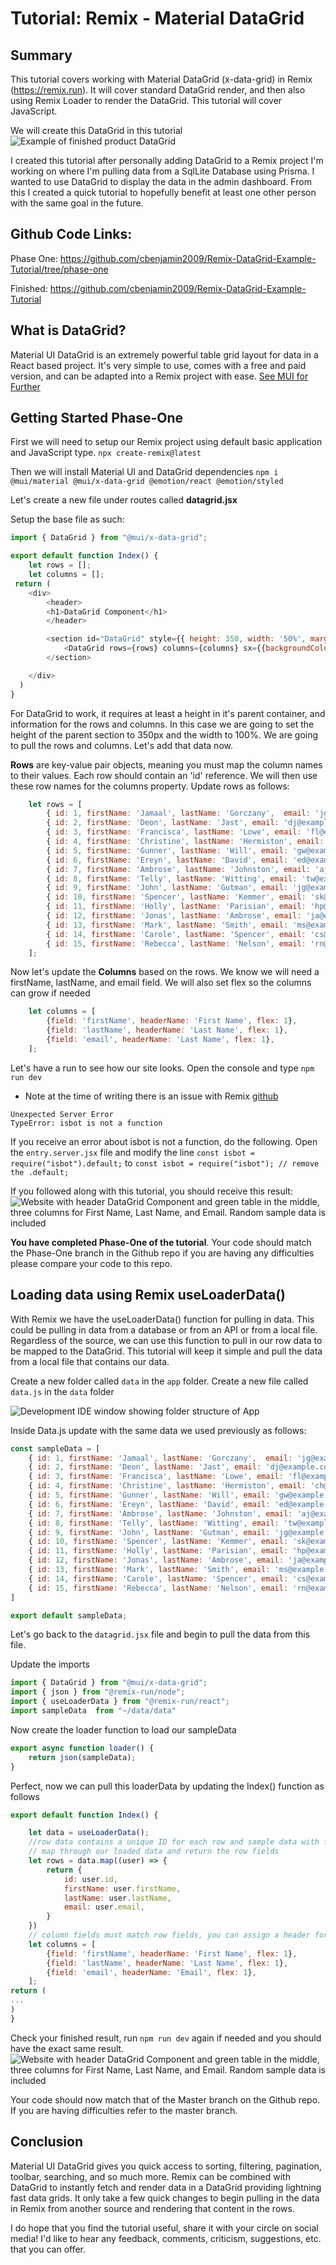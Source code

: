 # Tutorial: Remix - Material DataGrid

## Summary
This tutorial covers working with Material DataGrid (x-data-grid) in Remix (https://remix.run). It will cover standard DataGrid render, and then also using Remix Loader to render the DataGrid. This tutorial will cover JavaScript.

We will create this DataGrid in this tutorial 
![Example of finished product DataGrid](https://dev-to-uploads.s3.amazonaws.com/uploads/articles/r54nfgzi7k2wuyo7p58y.png)


I created this tutorial after personally adding DataGrid to a Remix project I'm working on where I'm pulling data from a SqlLite Database using Prisma. I wanted to use DataGrid to display the data in the admin dashboard. From this I created a quick tutorial to hopefully benefit at least one other person with the same goal in the future. 

## Github Code Links:
Phase One: https://github.com/cbenjamin2009/Remix-DataGrid-Example-Tutorial/tree/phase-one

Finished: https://github.com/cbenjamin2009/Remix-DataGrid-Example-Tutorial 

## What is DataGrid?
Material UI DataGrid is an extremely powerful table grid layout for data in a React based project. It's very simple to use, comes with a free and paid version, and can be adapted into a Remix project with ease. 
[See MUI for Further](https://mui.com/x/react-data-grid/getting-started/)

## Getting Started Phase-One
First we will need to setup our Remix project using default basic application and JavaScript type. 
`npx create-remix@latest`

Then we will install Material UI and DataGrid dependencies
`npm i @mui/material @mui/x-data-grid @emotion/react @emotion/styled` 

Let's create a new file under routes called **datagrid.jsx** 

Setup the base file as such: 
```javascript
import { DataGrid } from "@mui/x-data-grid";

export default function Index() {
    let rows = [];
    let columns = [];
 return (
    <div>
        <header>
        <h1>DataGrid Component</h1>
        </header>

        <section id="DataGrid" style={{ height: 350, width: '50%', marginLeft: 'auto', marginRight: 'auto' }}>
            <DataGrid rows={rows} columns={columns} sx={{backgroundColor: "#caffca"}}/>
        </section>

    </div>
  )
}

```

For DataGrid to work, it requires at least a height in it's parent container, and information for the rows and columns. In this case we are going to set the height of the parent section to 350px and the width to 100%. We are going to pull the rows and columns. Let's add that data now. 

**Rows** are key-value pair objects, meaning you must map the column names to their values. Each row should contain an 'id' reference. We will then use these row names for the columns property. 
Update rows as follows: 

```javascript
    let rows = [
        { id: 1, firstName: 'Jamaal', lastName: 'Gorczany',  email: 'jg@example.com' },
        { id: 2, firstName: 'Deon', lastName: 'Jast', email: 'dj@example.com'},
        { id: 3, firstName: 'Francisca', lastName: 'Lowe', email: 'fl@example.com'},
        { id: 4, firstName: 'Christine', lastName: 'Hermiston', email: 'ch@example.com'},
        { id: 5, firstName: 'Gunner', lastName: 'Will', email: 'gw@example.com'},
        { id: 6, firstName: 'Ereyn', lastName: 'David', email: 'ed@example.com'},
        { id: 7, firstName: 'Ambrose', lastName: 'Johnston', email: 'aj@example.com'},
        { id: 8, firstName: 'Telly', lastName: 'Witting', email: 'tw@example.com'},
        { id: 9, firstName: 'John', lastName: 'Gutman', email: 'jg@example.com'},
        { id: 10, firstName: 'Spencer', lastName: 'Kemmer', email: 'sk@example.com'},
        { id: 11, firstName: 'Holly', lastName: 'Parisian', email: 'hp@example.com'},
        { id: 12, firstName: 'Jonas', lastName: 'Ambrose', email: 'ja@example.com'},
        { id: 13, firstName: 'Mark', lastName: 'Smith', email: 'ms@example.com'},
        { id: 14, firstName: 'Carole', lastName: 'Spencer', email: 'cs@example.com'},
        { id: 15, firstName: 'Rebecca', lastName: 'Nelson', email: 'rn@example.com'},
    ];
```

Now let's update the **Columns** based on the rows. We know we will need a firstName, lastName, and email field. We will also set flex so the columns can grow if needed
```javascript
    let columns = [
        {field: 'firstName', headerName: 'First Name', flex: 1},
        {field: 'lastName', headerName: 'Last Name', flex: 1},
        {field: 'email', headerName: 'Last Name', flex: 1},
    ];
```

Let's have a run to see how our site looks. Open the console and type `npm run dev`
* Note at the time of writing there is an issue with Remix [github](https://github.com/remix-run/remix/issues/4467)
```
Unexpected Server Error
TypeError: isbot is not a function
```
If you receive an error about isbot is not a function, do the following. Open the `entry.server.jsx` file and modify the line `const isbot = require("isbot").default;` to `const isbot = require("isbot"); // remove the .default;`

If you followed along with this tutorial, you should receive this result:
![Website with header DataGrid Component and green table in the middle, three columns for First Name, Last Name, and Email. Random sample data is included](https://dev-to-uploads.s3.amazonaws.com/uploads/articles/96077ltzwx9d0oomgj6n.png)

**You have completed Phase-One of the tutorial**. Your code should match the Phase-One branch in the Github repo if you are having any difficulties please compare your code to this repo. 


## Loading data using Remix useLoaderData()
With Remix we have the useLoaderData() function for pulling in data. This could be pulling in data from a database or from an API or from a local file. Regardless of the source, we can use this function to pull in our row data to be mapped to the DataGrid. This tutorial will keep it simple and pull the data from a local file that contains our data. 

Create a new folder called `data` in the `app` folder. 
Create a new file called `data.js` in the `data` folder

![Development IDE window showing folder structure of App](https://dev-to-uploads.s3.amazonaws.com/uploads/articles/xqdykisw6moefjr6kkrm.png)

Inside Data.js update with the same data we used previously as follows:
```javascript 
const sampleData = [
    { id: 1, firstName: 'Jamaal', lastName: 'Gorczany',  email: 'jg@example.com' },
    { id: 2, firstName: 'Deon', lastName: 'Jast', email: 'dj@example.com'},
    { id: 3, firstName: 'Francisca', lastName: 'Lowe', email: 'fl@example.com'},
    { id: 4, firstName: 'Christine', lastName: 'Hermiston', email: 'ch@example.com'},
    { id: 5, firstName: 'Gunner', lastName: 'Will', email: 'gw@example.com'},
    { id: 6, firstName: 'Ereyn', lastName: 'David', email: 'ed@example.com'},
    { id: 7, firstName: 'Ambrose', lastName: 'Johnston', email: 'aj@example.com'},
    { id: 8, firstName: 'Telly', lastName: 'Witting', email: 'tw@example.com'},
    { id: 9, firstName: 'John', lastName: 'Gutman', email: 'jg@example.com'},
    { id: 10, firstName: 'Spencer', lastName: 'Kemmer', email: 'sk@example.com'},
    { id: 11, firstName: 'Holly', lastName: 'Parisian', email: 'hp@example.com'},
    { id: 12, firstName: 'Jonas', lastName: 'Ambrose', email: 'ja@example.com'},
    { id: 13, firstName: 'Mark', lastName: 'Smith', email: 'ms@example.com'},
    { id: 14, firstName: 'Carole', lastName: 'Spencer', email: 'cs@example.com'},
    { id: 15, firstName: 'Rebecca', lastName: 'Nelson', email: 'rn@example.com'},
]

export default sampleData;
```

Let's go back to the `datagrid.jsx` file and begin to pull the data from this file. 

Update the imports
```javascript
import { DataGrid } from "@mui/x-data-grid";
import { json } from "@remix-run/node";
import { useLoaderData } from "@remix-run/react";
import sampleData  from "~/data/data"
```
Now create the loader function to load our sampleData 
```javascript
export async function loader() {
    return json(sampleData);
}
```
Perfect, now we can pull this loaderData by updating the Index() function as follows 

```javascript
export default function Index() {

    let data = useLoaderData();
    //row data contains a unique ID for each row and sample data with first name, last name, and email address
    // map through our loaded data and return the row fields
    let rows = data.map((user) => {
        return {
            id: user.id,
            firstName: user.firstName,
            lastName: user.lastName,
            email: user.email,
        }
    })
    // column fields must match row fields, you can assign a header for each column and size if desired
    let columns = [
        {field: 'firstName', headerName: 'First Name', flex: 1},
        {field: 'lastName', headerName: 'Last Name', flex: 1},
        {field: 'email', headerName: 'Email', flex: 1},
    ];
return (
... 
) 
}
```
Check your finished result, run `npm run dev` again if needed and you should have the exact same result. 
![Website with header DataGrid Component and green table in the middle, three columns for First Name, Last Name, and Email. Random sample data is included](https://dev-to-uploads.s3.amazonaws.com/uploads/articles/96077ltzwx9d0oomgj6n.png)

Your code should now match that of the Master branch on the Github repo. If you are having difficulties refer to the master branch. 

## Conclusion
Material UI DataGrid gives you quick access to sorting, filtering, pagination, toolbar, searching, and so much more. Remix can be combined with DataGrid to instantly fetch and render data in a DataGrid providing lightning fast data grids. It only take a few quick changes to begin pulling in the data in Remix from another source and rendering that content in the rows. 

I do hope that you find the tutorial useful, share it with your circle on social media! I'd like to hear any feedback, comments, criticism, suggestions, etc. that you can offer. 